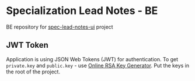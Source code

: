 # Specialization Lead Notes - BE

BE repository for [spec-lead-notes-ui](https://github.com/devpuppet/spec-lead-notes-ui) project

## JWT Token

Application is using JSON Web Tokens (JWT) for authentication. To get `private.key` and `public.key` - use [Online RSA Key Generator](https://travistidwell.com/jsencrypt/demo/).
Put the keys in the root of the project.
